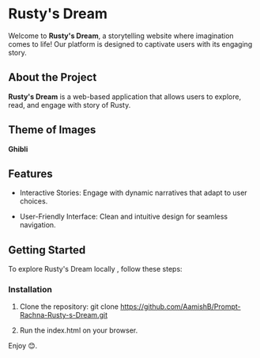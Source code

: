 # Rusty's Dream

Welcome to **Rusty's Dream**, a storytelling website where imagination comes to life! Our platform is designed to captivate users with its engaging story.

## About the Project

**Rusty's Dream** is a web-based application that allows users to explore, read, and engage with story of Rusty.

## Theme of Images

 **Ghibli**

## Features

- Interactive Stories: Engage with dynamic narratives that adapt to user choices.

- User-Friendly Interface: Clean and intuitive design for seamless navigation.

## Getting Started

To explore Rusty's Dream locally , follow these steps:

### Installation


1. Clone the repository:
    git clone https://github.com/AamishB/Prompt-Rachna-Rusty-s-Dream.git

2. Run the index.html on your browser.


Enjoy 😊.

